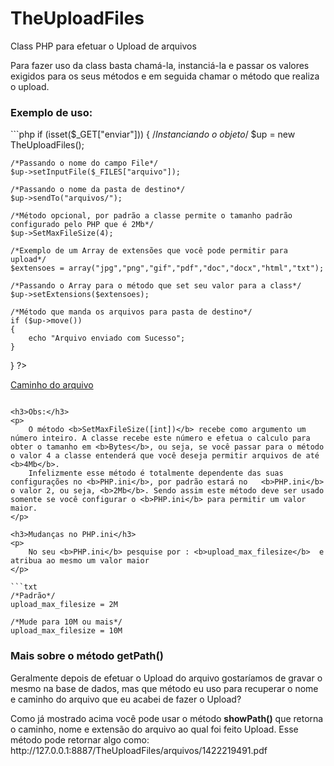 # TheUploadFiles
Class PHP para efetuar o Upload de arquivos
<p>
	Para fazer uso da class basta chamá-la, instanciá-la e passar os valores exigidos para os seus métodos e em seguida  chamar o método que realiza o upload.
</p>

<h3>Exemplo de uso:</h3>
```php
<?php
require_once("class/TheUploadFiles.class.php");

if (isset($_GET["enviar"]))
{
	/*Instanciando o objeto*/
    $up = new TheUploadFiles(); 

    /*Passando o nome do campo File*/
    $up->setInputFile($_FILES["arquivo"]); 
    
    /*Passando o nome da pasta de destino*/
    $up->sendTo("arquivos/"); 
    
    /*Método opcional, por padrão a classe permite o tamanho padrão configurado pelo PHP que é 2Mb*/
    $up->SetMaxFileSize(4);
    
    /*Exemplo de um Array de extensões que você pode permitir para upload*/
    $extensoes = array("jpg","png","gif","pdf","doc","docx","html","txt"); 

    /*Passando o Array para o método que set seu valor para a class*/
    $up->setExtensions($extensoes);
    
    /*Método que manda os arquivos para pasta de destino*/
    if ($up->move())
    {
        echo "Arquivo enviado com Sucesso";
    }
}
?>

<!--O método "getPath()" mostra o caminho do arquivo juntamente com o seu nome e extensão-->
<a href="<?php echo $up->getPath(); ?>">Caminho do arquivo</a>
```

<h3>Obs:</h3>
<p>
    O método <b>SetMaxFileSize([int])</b> recebe como argumento um número inteiro. A classe recebe este número e efetua o calculo para obter o tamanho em <b>Bytes</b>, ou seja, se você passar para o método o valor 4 a classe entenderá que você deseja permitir arquivos de até <b>4Mb</b>.
    Infelizmente esse método é totalmente dependente das suas configurações no <b>PHP.ini</b>, por padrão estará no   <b>PHP.ini</b> o valor 2, ou seja, <b>2Mb</b>. Sendo assim este método deve ser usado somente se você configurar o <b>PHP.ini</b> para permitir um valor maior.
</p>

<h3>Mudanças no PHP.ini</h3>
<p>
    No seu <b>PHP.ini</b> pesquise por : <b>upload_max_filesize</b>  e atribua ao mesmo um valor maior 
</p>

```txt
/*Padrão*/
upload_max_filesize = 2M

/*Mude para 10M ou mais*/
upload_max_filesize = 10M
```

<h3>Mais sobre o método getPath()</h3>
<p>
    Geralmente depois de efetuar o Upload do arquivo gostaríamos de gravar o mesmo na base de dados, mas que método eu uso para recuperar o nome e caminho do arquivo que eu acabei de fazer o Upload?
</p>

<p>
    Como já mostrado acima você pode usar o método <b>showPath()</b> que retorna o caminho, nome e extensão do arquivo ao qual foi feito Upload. 
    Esse método pode retornar algo como: http://127.0.0.1:8887/TheUploadFiles/arquivos/1422219491.pdf
</p>